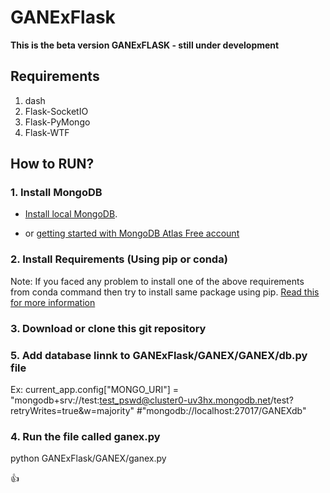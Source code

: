 # GANExFlask

**This is the beta version GANExFLASK -  still under development**

## Requirements

1. dash
2. Flask-SocketIO
3. Flask-PyMongo
4. Flask-WTF

## How to RUN?

### 1. Install MongoDB
- [Install local MongoDB](https://docs.mongodb.com/manual/installation/).
        

- or [getting started with MongoDB Atlas Free account](https://docs.atlas.mongodb.com/getting-started/#deploy-a-free-tier-cluster)

###   2. Install Requirements (Using pip or conda)
Note: If you faced any problem to install one of the above requirements from conda command then try to install same package using pip. [Read this for more information](https://www.anaconda.com/using-pip-in-a-conda-environment/)

###    3. Download or clone this git repository

###    5. Add database linnk to GANExFlask/GANEX/GANEX/db.py file
Ex: current_app.config["MONGO_URI"] = "mongodb+srv://test:test_pswd@cluster0-uv3hx.mongodb.net/test?retryWrites=true&w=majority" #"mongodb://localhost:27017/GANEXdb"

###    4. Run the file called ganex.py
python GANExFlask/GANEX/ganex.py

:+1:
        